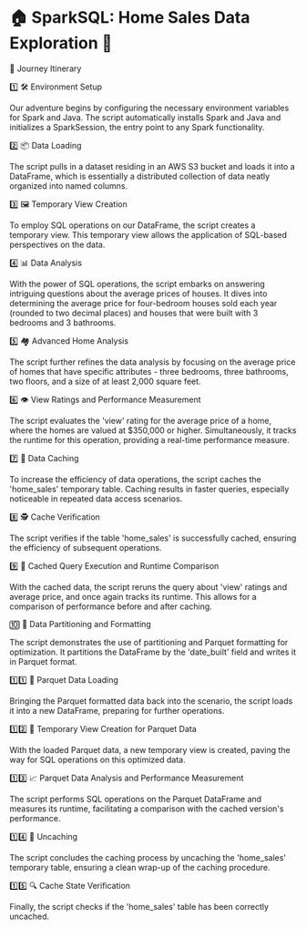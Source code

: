 
# 🏠 SparkSQL: Home Sales Data Exploration 🎇

🎢 Journey Itinerary

1️⃣ 🛠️ Environment Setup

Our adventure begins by configuring the necessary environment variables for Spark and Java. The script automatically installs Spark and Java and initializes a SparkSession, the entry point to any Spark functionality.

2️⃣ 📦 Data Loading

The script pulls in a dataset residing in an AWS S3 bucket and loads it into a DataFrame, which is essentially a distributed collection of data neatly organized into named columns.

3️⃣ 🖼️ Temporary View Creation

To employ SQL operations on our DataFrame, the script creates a temporary view. This temporary view allows the application of SQL-based perspectives on the data.

4️⃣ 📊 Data Analysis

With the power of SQL operations, the script embarks on answering intriguing questions about the average prices of houses. It dives into determining the average price for four-bedroom houses sold each year (rounded to two decimal places) and houses that were built with 3 bedrooms and 3 bathrooms.

5️⃣ 🏘️ Advanced Home Analysis

The script further refines the data analysis by focusing on the average price of homes that have specific attributes - three bedrooms, three bathrooms, two floors, and a size of at least 2,000 square feet.

6️⃣ 👁️ View Ratings and Performance Measurement

The script evaluates the 'view' rating for the average price of a home, where the homes are valued at $350,000 or higher. Simultaneously, it tracks the runtime for this operation, providing a real-time performance measure.

7️⃣ 🚀 Data Caching

To increase the efficiency of data operations, the script caches the 'home_sales' temporary table. Caching results in faster queries, especially noticeable in repeated data access scenarios.

8️⃣ 🕵️ Cache Verification

The script verifies if the table 'home_sales' is successfully cached, ensuring the efficiency of subsequent operations.

9️⃣ 🔄 Cached Query Execution and Runtime Comparison

With the cached data, the script reruns the query about 'view' ratings and average price, and once again tracks its runtime. This allows for a comparison of performance before and after caching.

🔟 🔲 Data Partitioning and Formatting

The script demonstrates the use of partitioning and Parquet formatting for optimization. It partitions the DataFrame by the 'date_built' field and writes it in Parquet format.

1️⃣1️⃣ 📂 Parquet Data Loading

Bringing the Parquet formatted data back into the scenario, the script loads it into a new DataFrame, preparing for further operations.

1️⃣2️⃣ 🏢 Temporary View Creation for Parquet Data

With the loaded Parquet data, a new temporary view is created, paving the way for SQL operations on this optimized data.

1️⃣3️⃣ 📈 Parquet Data Analysis and Performance Measurement

The script performs SQL operations on the Parquet DataFrame and measures its runtime, facilitating a comparison with the cached version's performance.

1️⃣4️⃣ 💨 Uncaching

The script concludes the caching process by uncaching the 'home_sales' temporary table, ensuring a clean wrap-up of the caching procedure.

1️⃣5️⃣ 🔍 Cache State Verification

Finally, the script checks if the 'home_sales' table has been correctly uncached.